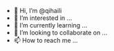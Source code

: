 - 👋 Hi, I’m @qihaili
- 👀 I’m interested in ...
- 🌱 I’m currently learning ...
- 💞️ I’m looking to collaborate on ...
- 📫 How to reach me ...

<!---
qihaili/qihaili is a ✨ special ✨ repository because its `README.md` (this file) appears on your GitHub profile.
You can click the Preview link to take a look at your changes.
--->
